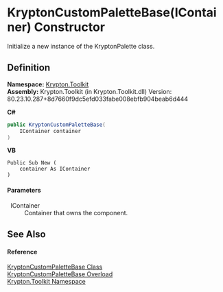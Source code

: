 # KryptonCustomPaletteBase(IContainer) Constructor


Initialize a new instance of the KryptonPalette class.



## Definition
**Namespace:** <a href="79d2eac2-21f4-54ff-7552-b20c33c30600.md">Krypton.Toolkit</a>  
**Assembly:** Krypton.Toolkit (in Krypton.Toolkit.dll) Version: 80.23.10.287+8d7660f9dc5efd033fabe008ebfb904beab6d444

**C#**
``` C#
public KryptonCustomPaletteBase(
	IContainer container
)
```
**VB**
``` VB
Public Sub New ( 
	container As IContainer
)
```



#### Parameters
<dl><dt>  IContainer</dt><dd>Container that owns the component.</dd></dl>

## See Also


#### Reference
<a href="19e895c2-5326-25bf-d4bb-c7367f234f77.md">KryptonCustomPaletteBase Class</a>  
<a href="57f9b6ab-2bef-cdbd-4bff-19d94fef45f4.md">KryptonCustomPaletteBase Overload</a>  
<a href="79d2eac2-21f4-54ff-7552-b20c33c30600.md">Krypton.Toolkit Namespace</a>  
